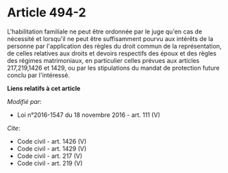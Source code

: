 # Article 494-2

L'habilitation familiale ne peut être ordonnée par le juge qu'en cas de nécessité et lorsqu'il ne peut être suffisamment
pourvu aux intérêts de la personne par l'application des règles du droit commun de la représentation, de celles relatives aux
droits et devoirs respectifs des époux et des règles des régimes matrimoniaux, en particulier celles prévues aux articles
217,219,1426 et 1429, ou par les stipulations du mandat de protection future conclu par l'intéressé.

**Liens relatifs à cet article**

_Modifié par_:

  - Loi n°2016-1547 du 18 novembre 2016 - art. 111 (V)

_Cite_:

  - Code civil - art. 1426 (V)
  - Code civil - art. 1429 (V)
  - Code civil - art. 217 (V)
  - Code civil - art. 219 (V)

